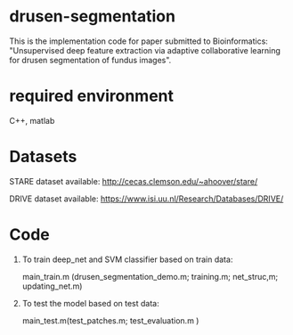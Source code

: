 # drusen-segmentation
This is the implementation code for paper submitted to Bioinformatics: "Unsupervised deep feature extraction via adaptive collaborative learning for drusen segmentation of fundus images".

# required environment
C++, matlab 

# Datasets
STARE dataset available: http://cecas.clemson.edu/~ahoover/stare/

DRIVE dataset available: https://www.isi.uu.nl/Research/Databases/DRIVE/

# Code
1. To train deep_net and SVM classifier based on train data:

    main_train.m (drusen_segmentation_demo.m; training.m; net_struc,m; updating_net.m)
    
2. To test the model based on test data:

    main_test.m(test_patches.m; test_evaluation.m )

